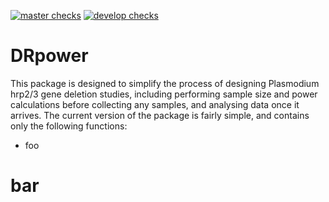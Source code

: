 
[![master checks](https://github.com/mrc-ide/DRpower/workflows/checks_master/badge.svg)](https://github.com/mrc-ide/DRpower/actions)
[![develop checks](https://github.com/mrc-ide/DRpower/workflows/checks_develop/badge.svg)](https://github.com/mrc-ide/DRpower/actions)

# DRpower

This package is designed to simplify the process of designing Plasmodium hrp2/3
gene deletion studies, including performing sample size and power calculations
before collecting any samples, and analysing data once it arrives. The current version of the package is fairly simple, and contains only the following functions:
  * foo
  # bar
